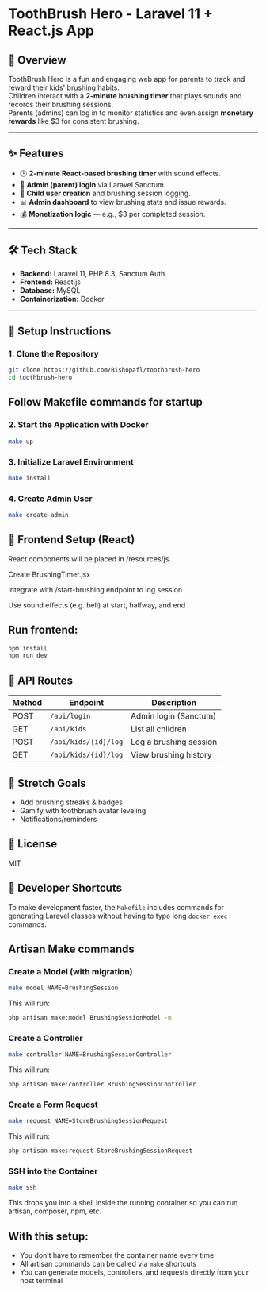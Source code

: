 # ToothBrush Hero - Laravel 11 + React.js App

## 📖 Overview
ToothBrush Hero is a fun and engaging web app for parents to track and reward their kids' brushing habits.  
Children interact with a **2-minute brushing timer** that plays sounds and records their brushing sessions.  
Parents (admins) can log in to monitor statistics and even assign **monetary rewards** like $3 for consistent brushing.

---

## ✨ Features
- 🕒 **2-minute React-based brushing timer** with sound effects.
- 🔑 **Admin (parent) login** via Laravel Sanctum.
- 👦 **Child user creation** and brushing session logging.
- 📊 **Admin dashboard** to view brushing stats and issue rewards.
- 💰 **Monetization logic** — e.g., $3 per completed session.

---

## 🛠 Tech Stack
- **Backend:** Laravel 11, PHP 8.3, Sanctum Auth
- **Frontend:** React.js
- **Database:** MySQL
- **Containerization:** Docker

---

## 🚀 Setup Instructions

### 1. Clone the Repository
```bash
git clone https://github.com/Bishopafl/toothbrush-hero
cd toothbrush-hero
```

## Follow Makefile commands for startup

### 2. Start the Application with Docker
```bash
make up
```

### 3. Initialize Laravel Environment
```bash
make install
```

### 4. Create Admin User
```bash
make create-admin
```

## 🎨 Frontend Setup (React)
React components will be placed in /resources/js.

Create BrushingTimer.jsx

Integrate with /start-brushing endpoint to log session

Use sound effects (e.g. bell) at start, halfway, and end

## Run frontend:
```bash
npm install
npm run dev
```

## 📡 API Routes

| Method | Endpoint             | Description            |
|--------|----------------------|------------------------|
| POST   | `/api/login`         | Admin login (Sanctum)  |
| GET    | `/api/kids`          | List all children      |
| POST   | `/api/kids/{id}/log` | Log a brushing session |
| GET    | `/api/kids/{id}/log` | View brushing history  |

## 🎯 Stretch Goals
- Add brushing streaks & badges
- Gamify with toothbrush avatar leveling
- Notifications/reminders

## 📄 License
MIT

## 🧰 Developer Shortcuts

To make development faster, the `Makefile` includes commands for generating Laravel classes without having to type long `docker exec` commands.

## Artisan Make commands

### Create a Model (with migration)
```bash
make model NAME=BrushingSession
```
This will run:
```bash
php artisan make:model BrushingSessionModel -m
```

### Create a Controller
```bash
make controller NAME=BrushingSessionController
```
This will run:
```bash
php artisan make:controller BrushingSessionController
```

### Create a Form Request
```bash
make request NAME=StoreBrushingSessionRequest
```
This will run:
```bash
php artisan make:request StoreBrushingSessionRequest
```

### SSH into the Container
```bash
make ssh
```
This drops you into a shell inside the running container so you can run artisan, composer, npm, etc.


## With this setup:
- You don’t have to remember the container name every time  
- All artisan commands can be called via `make` shortcuts  
- You can generate models, controllers, and requests directly from your host terminal  